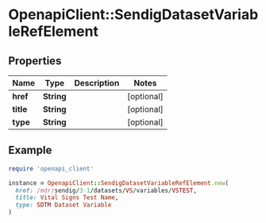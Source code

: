 # OpenapiClient::SendigDatasetVariableRefElement

## Properties

| Name | Type | Description | Notes |
| ---- | ---- | ----------- | ----- |
| **href** | **String** |  | [optional] |
| **title** | **String** |  | [optional] |
| **type** | **String** |  | [optional] |

## Example

```ruby
require 'openapi_client'

instance = OpenapiClient::SendigDatasetVariableRefElement.new(
  href: /mdr/sendig/3-1/datasets/VS/variables/VSTEST,
  title: Vital Signs Test Name,
  type: SDTM Dataset Variable
)
```

